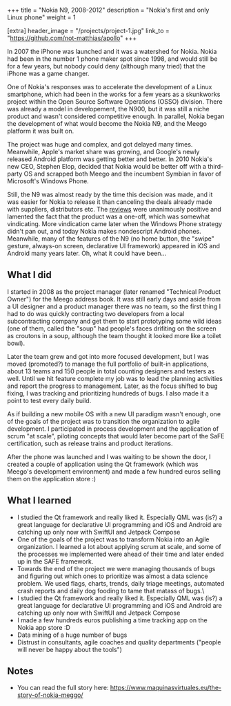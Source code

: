 +++
title = "Nokia N9, 2008-2012"
description = "Nokia's first and only Linux phone"
weight = 1

[extra]
header_image = "/projects/project-1.jpg"
link_to = "https://github.com/not-matthias/apollo"
+++

In 2007 the iPhone was launched and it was a watershed for Nokia. Nokia had been in the number 1 phone maker spot since 1998, and would still be for a few years, but nobody could deny (although many tried) that the iPhone was a game changer.

One of Nokia's responses was to accelerate the development of a Linux smartphone, which had been in the works for a few years as a skunkworks project within the Open Source Software Operations (OSSO) division. There was already a model in developement, the N900, but it was still a niche product and wasn't considered competitive enough. In parallel, Nokia began the development of what would become the Nokia N9, and the Meego platform it was built on.

The project was huge and complex, and got delayed many times. Meanwhile, Apple's market share was growing, and Google's newly released Android platform was getting better and better. In 2010 Nokia's new CEO, Stephen Elop, decided that Nokia would be better off with a third-party OS and scrapped both Meego and the incumbent Symbian in favor of Microsoft's Windows Phone.

Still, the N9 was almost ready by the time this decision was made, and it was easier for Nokia to release it than canceling the deals already made with suppliers, distributors etc. The [reviews](https://www.gsmarena.com/nokia_n9-review-659.php) were unanimously positive and lamented the fact that the product was a one-off, which was somewhat vindicating. More vindication came later when the Windows Phone strategy didn't pan out, and today Nokia makes nondescript Android phones. Meanwhile, many of the features of the N9 (no home button, the "swipe" gesture, always-on screen, declarative UI framework) appeared in iOS and Android many years later. Oh, what it could have been...

## What I did

I started in 2008 as the project manager (later renamed "Technical Product Owner") for the Meego address book. It was still early days and aside from a UI designer and a product manager there was no team, so the first thing I had to do was quickly contracting two developers from a local subcontracting company and get them to start prototyping some wild ideas (one of them, called the "soup" had people's faces drifiting on the screen as croutons in a soup, although the team thought it looked more like a toilet bowl).

Later the team grew and got into more focused development, but I was moved (promoted?) to manage the full portfolio of built-in applications, about 13 teams and 150 people in total counting designers and testers as well. Until we hit feature complete my job was to lead the planning activities and report the progress to management. Later, as the focus shifted to bug fixing, I was tracking and prioritizing hundreds of bugs. I also made it a point to test every daily build.   

As if building a new mobile OS with a new UI paradigm wasn't enough, one of the goals of the project was to transition the organization to agile development. I participated in process development and the application of scrum "at scale", piloting concepts that would later become part of the SaFE certification, such as release trains and product iterations. 

After the phone was launched and I was waiting to be shown the door, I created a couple of application using the Qt framework (which was Meego's development environment) and made a few hundred euros selling them on the application store :)

## What I learned

* I studied the Qt framework and really liked it. Especially QML was (is?) a great language for declarative UI programming and iOS and Android are catching up only now with SwiftUI and Jetpack Compose
* One of the goals of the project was to transform Nokia into an Agile organization. I learned a lot about applying scrum at scale, and some of the processes we implemented were ahead of their time and later ended up in the SAFE framework.
* Towards the end of the project we were managing thousands of bugs and figuring out which ones to prioritize was almost a data science problem. We used flags, charts, trends, daily triage meetings, automated crash reports and daily dog fooding to tame that matass of bugs.\
* I studied the Qt framework and really liked it. Especially QML was (is?) a great language for declarative UI programming and iOS and Android are catching up only now with SwiftUI and Jetpack Compose
* I made a few hundreds euros publishing a time tracking app on the Nokia app store :D 
* Data mining of a huge number of bugs
* Distrust in consultants, agile coaches and quality departments ("people will never be happy about the tools")

## Notes

* You can read the full story here: https://www.maquinasvirtuales.eu/the-story-of-nokia-meggo/
